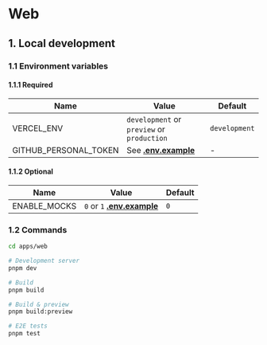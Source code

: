 # Web

## 1. Local development

### 1.1 Environment variables

#### 1.1.1 Required

| Name                  | Value                                      | Default       |
| --------------------- | ------------------------------------------ | ------------- |
| VERCEL_ENV            | `development` or `preview` or `production` | `development` |
| GITHUB_PERSONAL_TOKEN | See [**.env.example**](./.env.example)     | -             |

#### 1.1.2 Optional

| Name         | Value                                         | Default |
| ------------ | --------------------------------------------- | ------- |
| ENABLE_MOCKS | `0` or `1` [**.env.example**](./.env.example) | `0`     |

### 1.2 Commands

```sh
cd apps/web

# Development server
pnpm dev

# Build
pnpm build

# Build & preview
pnpm build:preview

# E2E tests
pnpm test
```
